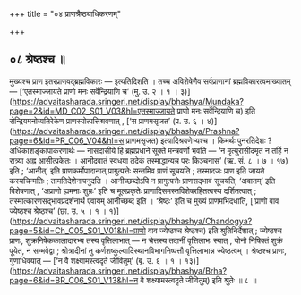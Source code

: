 +++
title = "०४ प्राणश्रैष्ठ्याधिकरणम्"

+++

## ०८ श्रेष्ठश्च ॥

मुख्यश्च प्राण इतरप्राणवद्ब्रह्मविकारः — इत्यतिदिशति । तच्च अविशेषेणैव सर्वप्राणानां ब्रह्मविकारत्वमाख्यातम् — [‘एतस्माज्जायते प्राणो मनः सर्वेन्द्रियाणि च’ (मु. उ. २ । १ । ३)](https://advaitasharada.sringeri.net/display/bhashya/Mundaka?page=2&id=MD_C02_S01_V03&hl=एतस्माज्जायते प्राणो मनः सर्वेन्द्रियाणि च) इति सेन्द्रियमनोव्यतिरेकेण प्राणस्योत्पत्तिश्रवणात् , [‘स प्राणमसृजत’ (प्र. उ. ६ । ४)](https://advaitasharada.sringeri.net/display/bhashya/Prashna?page=6&id=PR_C06_V04&hl=स प्राणमसृजत) इत्यादिश्रवणेभ्यश्च । किमर्थः पुनरतिदेशः ? अधिकाशङ्कापाकरणार्थः — नासदासीये हि ब्रह्मप्रधाने सूक्ते मन्त्रवर्णो भवति — ‘न मृत्युरासीदमृतं न तर्हि न रात्र्या अह्न आसीत्प्रकेतः । आनीदवातं स्वधया तदेकं तस्माद्धान्यन्न परः किञ्चनास’ (ऋ. सं. ८ । ७ । १७) इति ; ‘आनीत्’ इति प्राणकर्मोपादानात् प्रागुत्पत्तेः सन्तमिव प्राणं सूचयति ; तस्मादजः प्राण इति जायते कस्यचिन्मतिः ; तामतिदेशेनापनुदति । आनीच्छब्दोऽपि न प्रागुत्पत्तेः प्राणसद्भावं सूचयति, ‘अवातम्’ इति विशेषणात् , ‘अप्राणो ह्यमनाः शुभ्रः’ इति च मूलप्रकृतेः प्राणादिसमस्तविशेषरहितत्वस्य दर्शितत्वात् ; तस्मात्कारणसद्भावप्रदर्शनार्थ एवायम् आनीच्छब्द इति । ‘श्रेष्ठः’ इति च मुख्यं प्राणमभिदधाति, [‘प्राणो वाव ज्येष्ठश्च श्रेष्ठश्च’ (छा. उ. ५ । १ । १)](https://advaitasharada.sringeri.net/display/bhashya/Chandogya?page=5&id=Ch_C05_S01_V01&hl=प्राणो वाव ज्येष्ठश्च श्रेष्ठश्च) इति श्रुतिनिर्देशात् ; ज्येष्ठश्च प्राणः, शुक्रनिषेककालादारभ्य तस्य वृत्तिलाभात् — न चेत्तस्य तदानीं वृत्तिलाभः स्यात् , योनौ निषिक्तं शुक्रं पूयेत, न सम्भवेद्वा ; श्रोत्रादीनां तु कर्णशष्कुल्यादिस्थानविभागनिष्पत्तौ वृत्तिलाभान्न ज्येष्ठत्वम् । श्रेष्ठश्च प्राणः, गुणाधिक्यात् — [‘न वै शक्ष्यामस्त्वदृते जीवितुम्’ (बृ. उ. ६ । १ । १३)](https://advaitasharada.sringeri.net/display/bhashya/Brha?page=6&id=BR_C06_S01_V13&hl=न वै शक्ष्यामस्त्वदृते जीवितुम्) इति श्रुतेः ॥ ८ ॥
